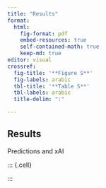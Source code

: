 ```yaml
---
title: "Results"
format: 
  html:
    fig-format: pdf
    embed-resources: true
    self-contained-math: true
    keep-md: true
editor: visual
crossref:
  fig-title: '**Figure S**'
  fig-labels: arabic
  tbl-title: '**Table S**'
  tbl-labels: arabic
  title-delim: ":"

---
```







## Results

Predictions and xAI


::: {.cell}

:::
